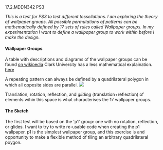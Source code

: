 17.2.MDDN342 PS3

*This is a test for PS3 to test different tessellations. I am exploring the theory of wallpaper groups. 
All possible permutations of patterns can be mathematically defined by 17 sets of rules called Wallpaper groups. In my experimentation I want to define a wallpaper group to work within before I make the design.*


#### Wallpaper Groups
A table with descriptions and diagrams of the wallpaper groups can be found [on wikipedia](https://commons.wikimedia.org/wiki/Wallpaper_group_diagrams)
Clark University has a less mathematical explaination. [here](http://www2.clarku.edu/~djoyce/wallpaper/seventeen.html)

A repeating pattern can always be defined by a quadrilateral polygon in which all opposite sides are parallel. ![](https://upload.wikimedia.org/wikipedia/commons/thumb/c/c7/Wallpaper_group_diagram_pgg.svg/150px-Wallpaper_group_diagram_pgg.svg.png)

Translation, rotation, reflection, and *gliding* (translation+reflection) of elements wihin this space is what characterises the 17 wallpaper groups.


#### The Sketch
The first test will be based on the 'p1' group: one with no rotation, reflection, or glides. 
I want to try to write re-usable code when creating the p1 wallpaper. p1 is the simplest wallpaper group, and this exercise is and opportunity to make a flexible method of tiling an arbitrary quadrilateral poygon.